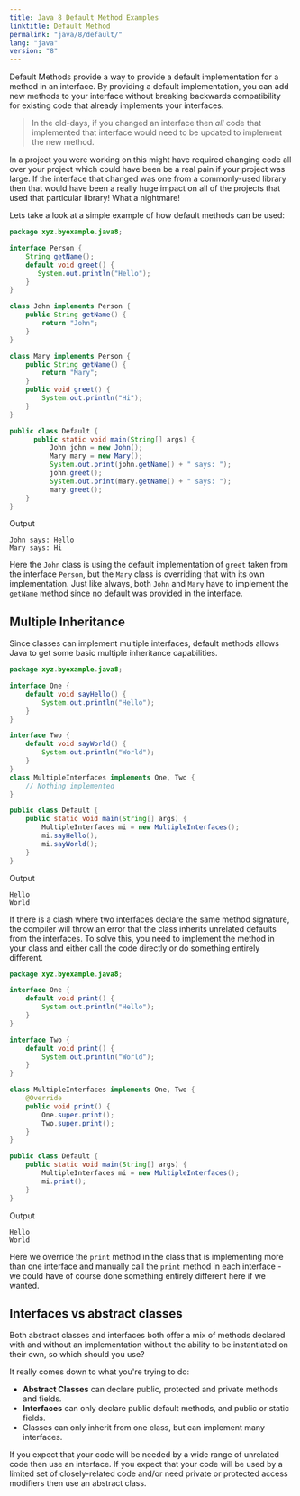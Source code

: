 ```yaml
---
title: Java 8 Default Method Examples
linktitle: Default Method
permalink: "java/8/default/"
lang: "java"
version: "8"
---
```


Default Methods provide a way to provide a default implementation for a method
in an interface.  By providing a default implementation, you can add new methods
to your interface without breaking backwards compatibility for existing code
that already implements your interfaces.

> In the old-days, if you changed an interface then *all* code that implemented
that interface would need to be updated to implement the new method.
>
In a project you were working on this might have required changing code all over
your project which could have been be a real pain if your project was large.  If
the interface that changed was one from a commonly-used library then that would 
have been a really huge impact on all of the projects that used that particular
library!  What a nightmare!

Lets take a look at a simple example of how default methods can be used:

```java
package xyz.byexample.java8;

interface Person {
    String getName();
    default void greet() {
       System.out.println("Hello");
    }
}

class John implements Person {
    public String getName() {
        return "John";
    }
}

class Mary implements Person {
    public String getName() {
        return "Mary";
    }
    public void greet() {
        System.out.println("Hi");
    }
}

public class Default {
      public static void main(String[] args) {
          John john = new John();
          Mary mary = new Mary();
          System.out.print(john.getName() + " says: ");
          john.greet();
          System.out.print(mary.getName() + " says: ");
          mary.greet();
    }
}

```
Output
```
John says: Hello
Mary says: Hi
```
Here the `John` class is using the default implementation of `greet` taken from
the interface `Person`, but the `Mary` class is overriding that with its own
implementation.  Just like always, both `John` and `Mary` have to implement the
`getName` method since no default was provided in the interface.

## Multiple Inheritance
Since classes can implement multiple interfaces, default methods allows Java to
get some basic multiple inheritance capabilities.

```java
package xyz.byexample.java8;

interface One {
    default void sayHello() {
        System.out.println("Hello");
    }
}

interface Two {
    default void sayWorld() {
        System.out.println("World");
    }
}
class MultipleInterfaces implements One, Two {
    // Nothing implemented
}

public class Default {
    public static void main(String[] args) {
        MultipleInterfaces mi = new MultipleInterfaces();
        mi.sayHello();
        mi.sayWorld();
    }
}
```
Output
```
Hello
World
```

If there is a clash where two interfaces declare the same method signature, the
compiler will throw an error that the class inherits unrelated defaults from the
interfaces.  To solve this, you need to implement the method in your class and
either call the code directly or do something entirely different.

```java
package xyz.byexample.java8;

interface One {
    default void print() {
        System.out.println("Hello");
    }
}

interface Two {
    default void print() {
        System.out.println("World");
    }
}

class MultipleInterfaces implements One, Two {
    @Override
    public void print() {
        One.super.print();
        Two.super.print();
    }
}

public class Default {
    public static void main(String[] args) {
        MultipleInterfaces mi = new MultipleInterfaces();
        mi.print();
    }
}
```
Output
```
Hello
World
```

Here we override the `print` method in the class that is implementing more
than one interface and manually call the `print` method in each interface - we
could have of course done something entirely different here if we wanted.

## Interfaces vs abstract classes

Both abstract classes and interfaces both offer a mix of methods declared with
and without an implementation without the ability to be instantiated on their own,
so which should you use?

It really comes down to what you're trying to do:

 - **Abstract Classes** can declare public, protected and private methods and fields.
 - **Interfaces** can only declare public default methods, and public or static fields.
 - Classes can only inherit from one class, but can implement many interfaces.

If you expect that your code will be needed by a wide range of unrelated code
then use an interface.  If you expect that your code will be used by a limited
set of closely-related code and/or need private or protected access modifiers
then use an abstract class.